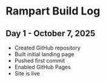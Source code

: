 # Rampart Build Log

## Day 1 - October 7, 2025
- Created GitHub repository
- Built initial landing page
- Pushed first commit
- Enabled GitHub Pages
- Site is live 
